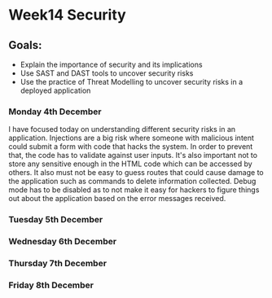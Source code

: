 <h1>Week14 Security </h1>

<h2>Goals:</h2>

- Explain the importance of security and its implications
- Use SAST and DAST tools to uncover security risks
- Use the practice of Threat Modelling to uncover security risks in a deployed application

<h3>Monday 4th December</h3>

I have focused today on understanding different security risks in an application. Injections are a big risk where someone with malicious intent could submit a form with code that hacks the system. In order to prevent that, the code has to validate against user inputs. It's also important not to store any sensitive enough in the HTML code which can be accessed by others. It also must not be easy to guess routes that could cause damage to the application such as commands to delete information collected. Debug mode has to be disabled as to not make it easy for hackers to figure things out about the application based on the error messages received. 

<h3>Tuesday 5th December</h3>


<h3>Wednesday 6th December</h3>


<h3>Thursday 7th December</h3>

<h3>Friday 8th December</h3>


